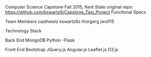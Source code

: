 Computer Science Capstone Fall 2015, Kent State
original repo: https://github.com/kswartz6/Capstone_Taxi_Project
Functional Specs

Team Members
  casthewiz
  kswartz6s
  thorgerg
  jwolf15

Technology Stack

Back End
  MongoDB
  Python
    -Flask

Front End
  Bootstrap
  JQuery.js
  Angular.js
  Leaflet.js
  D3.js
